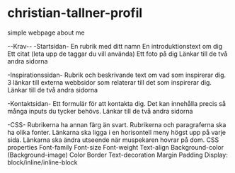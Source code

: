 # christian-tallner-profil
simple webpage about me

--Krav--
-Startsidan-
En rubrik med ditt namn
En introduktionstext om dig
Ett citat (leta upp de taggar du vill använda)
Ett foto på dig
Länkar till de två andra sidorna

-Inspirationssidan-
Rubrik och beskrivande text om vad som inspirerar dig.
3 länkar till externa webbsidor som relaterar till det som inspirerar dig. 
Länkar till de två andra sidorna

-Kontaktsidan-
Ett formulär för att kontakta dig. Det kan innehålla precis så många inputs du tycker behövs. 
Länkar till de två andra sidorna

-CSS-
Rubrikerna ha annan färg än svart.
Rubrikerna och paragraferna ska ha olika fonter. 
Länkarna ska ligga i en horisontell meny högst upp på varje sida.
Länkarna ska ändra utseende när muspekaren hovrar på dom. 
CSS properties
Font-family
Font-size
Font-weight
Text-align 
Background-color
(Background-image)
Color
Border
Text-decoration 
Margin
Padding
Display: block/inline/inline-block 

